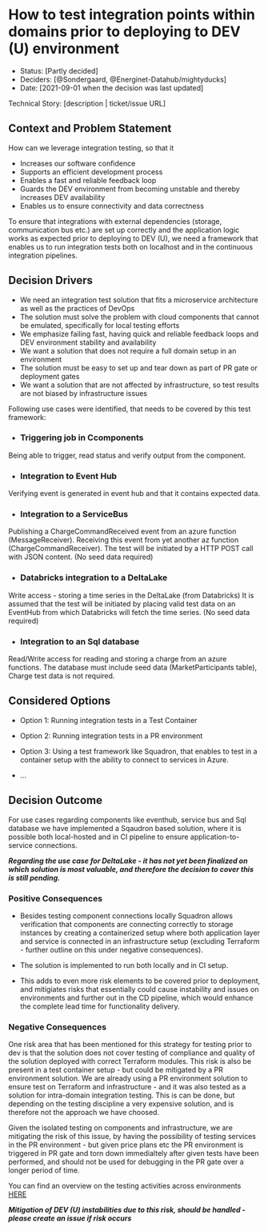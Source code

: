 # How to test integration points within domains prior to deploying to DEV (U) environment

* Status: [Partly decided]
* Deciders: [@Sondergaard, @Energinet-Datahub/mightyducks]
* Date: [2021-09-01 when the decision was last updated] <!-- optional -->

Technical Story: [description | ticket/issue URL] <!-- optional -->

## Context and Problem Statement

How can we leverage integration testing, so that it

* Increases our software confidence
* Supports an efficient development process
* Enables a fast and reliable feedback loop
* Guards the DEV environment from becoming unstable and thereby increases DEV availability
* Enables us to ensure connectivity and data correctness

To ensure that integrations with external dependencies (storage, communication bus etc.) are set up correctly and the application logic works as expected prior to deploying to DEV (U), we need a framework that enables us to run integration tests both on localhost and in the continuous integration pipelines.

## Decision Drivers

* We need an integration test solution that fits a microservice architecture as well as the practices of DevOps
* The solution must solve the problem with cloud components that cannot be emulated, specifically for local testing efforts
* We emphasize failing fast, having quick and reliable feedback loops and DEV environment stability and availability
* We want a solution that does not require a full domain setup in an environment
* The solution must be easy to set up and tear down as part of PR gate or deployment gates
* We want a solution that are not affected by infrastructure, so test results are not biased by infrastructure issues

Following use cases were identified, that needs to be covered by this test framework:

* ### Triggering job in Ccomponents

Being able to trigger, read status and verify output from the component.

* ### Integration to Event Hub

Verifying event is generated in event hub and that it contains expected data.

* ### Integration to a ServiceBus

Publishing a ChargeCommandReceived event from an azure function (MessageReceiver). Receiving this event from yet another az function (ChargeCommandReceiver).
The test will be initiated by a HTTP POST call with JSON content.
(No seed data required)

* ### Databricks integration to a DeltaLake

Write access - storing a time series in the DeltaLake (from Databricks)
It is assumed that the test will be initiated by placing valid test data on an EventHub from which Databricks will fetch the time series.
(No seed data required)

* ### Integration to an Sql database

Read/Write access for reading and storing a charge from an azure functions.
The database must include seed data (MarketParticipants table), Charge test data is not required.

## Considered Options

* Option 1: Running integration tests in a Test Container
* Option 2: Running integration tests in a PR environment
* Option 3: Using a test framework like Squadron, that enables to test in a container setup with the ability to connect to services in Azure.

* … <!-- numbers of options can vary -->

## Decision Outcome

For use cases regarding components like eventhub, service bus and Sql database we have implemented a Sqaudron based solution, where it is possible both local-hosted and in CI pipeline to ensure application-to-service  connections.

***Regarding the use case for DeltaLake - it has not yet been finalized on which solution is most valuable, and therefore the decision to cover this is still pending.***

### Positive Consequences <!-- optional -->

* Besides testing component connections locally Squadron allows verification that components are connecting correctly to storage instances by creating a containerized setup where both application layer and service is connected in an infrastructure setup (excluding Terraform - further outline on this under negative consequences).

* The solution is implemented to run both locally and in CI setup.

* This adds to  even more risk elements to be covered prior to deployment, and mitigiates risks that essentially could cause instability and issues on environments and further out in the CD pipeline, which would enhance the complete lead time for functionality delivery.

### Negative Consequences <!-- optional -->

One risk area that has been mentioned for this strategy for testing prior to dev is that the solution does not cover testing of compliance and quality of the solution deployed with correct Terraform modules. This risk is also be present in a test container setup - but could be mitigated by a PR environment solution. We are already using a PR environment solution to ensure test on Terraform and infrastructure - and it was also tested as a solution for intra-domain integration testing. This is can be done, but depending on the testing discipline a very expensive solution, and is therefore not the approach we have choosed.

Given the isolated testing on components and infrastructure, we are mitigating the risk of this issue, by having the possibility of testing services in the PR environment - but given price plans etc the PR environment is triggered in PR gate and torn down immedialtely after given tests have been performed, and should not be used for debugging in the PR gate over a longer period of time.

You can find an overview on the testing activities across environments [HERE](https://github.com/Energinet-DataHub/dh3-documentation/blob/fdbcae1774d7bd41d32108516ebfadfae74e15e8/DOCS/images/test-strategy-visual%202021-0830.png)

***Mitigation of DEV (U) instabilities due to this risk, should be handled - please create an issue if risk occurs***
